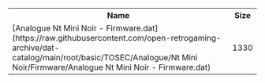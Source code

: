 <table>
<tr><th>Name</th><th>Size</th></tr>
<tr><td>[Analogue Nt Mini Noir - Firmware.dat](https://raw.githubusercontent.com/open-retrogaming-archive/dat-catalog/main/root/basic/TOSEC/Analogue/Nt Mini Noir/Firmware/Analogue Nt Mini Noir - Firmware.dat)</td><td>1330</td></tr>
</table>
